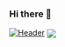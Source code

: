 ### Hi there 👋
[![Header](https://raw.githubusercontent.com/MartinHeinz/<OWNER>/<OWNER>/readme_header.png "Welcome to my profile")](https://some-url.dev/)
<img align="center" src="https://github-readme-stats.vercel.app/api/<CARD_TYPE>/?username=<rrustagi9>&theme=<THEME_NAME>" />
<!--
**rrustagi9/rrustagi9** is a ✨ _special_ ✨ repository because its `README.md` (this file) appears on your GitHub profile.

Here are some ideas to get you started:

- 🔭 I’m currently working on ...
- 🌱 I’m currently learning ...
- 👯 I’m looking to collaborate on ...
- 🤔 I’m looking for help with ...
- 💬 Ask me about ...
- 📫 How to reach me: ...
- 😄 Pronouns: ...
- ⚡ Fun fact: ...
-->
